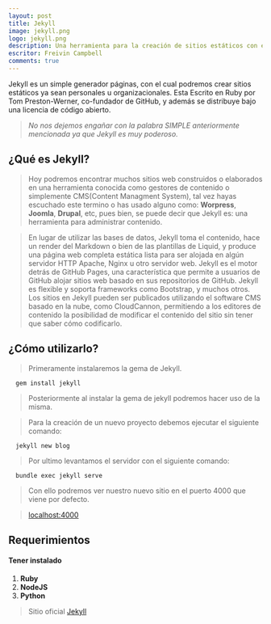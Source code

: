 ```yaml
---
layout: post
title: Jekyll
image: jekyll.png
logo: jekyll.png
description: Una herramienta para la creación de sitios estáticos con el poder de Ruby.
escritor: Freivin Campbell
comments: true
---
```


<p class="intro"><span class="dropcap">J</span>ekyll es un simple generador páginas, con el cual podremos crear sitios estáticos ya sean personales u organizacionales. Esta Escrito en Ruby por Tom Preston-Werner, co-fundador de GitHub, y además se distribuye bajo una licencia de código abierto. </p>

>*No nos dejemos engañar con la palabra SIMPLE anteriormente mencionada ya que Jekyll es muy poderoso.*

## ¿Qué es Jekyll?

>Hoy podremos encontrar muchos sitios web construidos o elaborados en una herramienta conocida como gestores de contenido o simplemente CMS(Content Managment System), tal vez hayas escuchado este termino o has usado alguno como:  **Worpress**, **Joomla**, **Drupal**, etc, pues bien, se puede decir  que Jekyll es: una herramienta para administrar contenido.

>En lugar de utilizar las bases de datos, Jekyll toma el contenido, hace un render del Markdown o bien de las plantillas de Liquid, y produce una página web completa estática lista para ser alojada en algún servidor HTTP Apache, Nginx u otro servidor web. Jekyll es el motor detrás de GitHub Pages, una característica que permite a usuarios de GitHub  alojar sitios web basado en sus repositorios de GitHub. Jekyll es flexible y soporta frameworks como Bootstrap, y muchos otros. Los sitios en Jekyll  pueden ser publicados utilizando el software CMS basado en la nube, como CloudCannon, permitiendo a los editores de contenido la posibilidad de modificar el contenido del sitio sin tener que saber cómo codificarlo.

## ¿Cómo utilizarlo?

>Primeramente instalaremos la gema de Jekyll.

```shell
  gem install jekyll
```

>Posteriormente al instalar la gema de jekyll podremos hacer uso de la misma.

>Para la creación de un nuevo proyecto debemos ejecutar el siguiente comando:

```shell
  jekyll new blog
```

>Por ultimo levantamos el servidor con el siguiente comando:

```shell
  bundle exec jekyll serve
```

>Con ello podremos ver nuestro nuevo sitio en el puerto 4000 que viene por defecto.

>[localhost:4000](http://localhost:4000/)

## Requerimientos

#### Tener instalado

1. **Ruby**
2. **NodeJS**
3. **Python**

> Sitio oficial [Jekyll](https://jekyllrb.com/)
